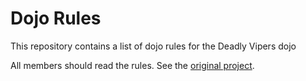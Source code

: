 Dojo Rules
==========

This repository contains a list of dojo rules for the Deadly Vipers dojo

All members should read the rules.
See the [original project](https://github.com/deadlyvipers).
